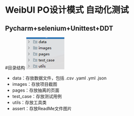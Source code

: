 # WeibUI PO设计模式 自动化测试
## Pycharm+selenium+Unittest+DDT

#目录结构
![img.png](asserts/img.png)
 
- data：存放数据文件，包括 .csv .yaml .yml .json
- images：存放项目截图
- pages：存放抽离的页面
- test_case：存放测试用例
- utils：存放工具类
- assert：存放ReadMe文件图片